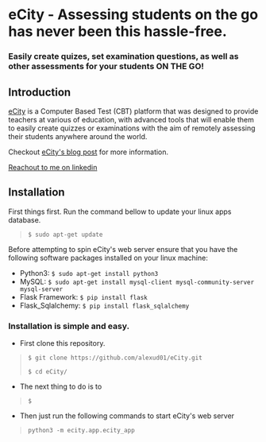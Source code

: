 # eCity  -  Assessing students on the go has never been this hassle-free.
### Easily create quizes, set examination questions, as well as other assessments for your students ON THE GO!

## Introduction
[eCity](https://ecity.xandex.tech) is a Computer Based Test (CBT) platform that
was designed to provide teachers at various of education, with advanced tools
that will enable them to easily create quizzes or examinations with the aim
of remotely assessing their  students anywhere around the world.

Checkout [eCity's blog post](https://www.linkedin.com/pulse/my-first-attempt-creating-computer-based-test-cbt-app-ikpeama) for more information.

[Reachout to me on linkedin](https://www.linkedin.com/in/alexander-ikpeama-442296244)


## Installation
First things first. Run the command bellow to update your linux apps database.
> `$ sudo apt-get update`

Before attempting to spin eCity's web server ensure that you have the
following software packages installed on your linux machine:

- Python3:  `$ sudo apt-get install python3`
- MySQL:  `$ sudo apt-get install mysql-client mysql-community-server mysql-server`
- Flask Framework:  `$ pip install flask`
- Flask_Sqlalchemy:  `$ pip install flask_sqlalchemy`



### Installation is simple and easy.
* First clone this repository.
> ```
> $ git clone https://github.com/alexud01/eCity.git
>
> $ cd eCity/
> ```

* The next thing to do is to 
> ```
> $ 
> ```
* Then just run the following commands to start eCity's web server
> ```
> python3 -m ecity.app.ecity_app
> ```
